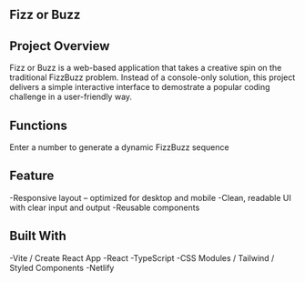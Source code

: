 ## Fizz or Buzz

## Project Overview
Fizz or Buzz is a web-based application that takes a creative spin on the traditional FizzBuzz problem. Instead of a console-only solution, 
this project delivers a simple interactive interface to demostrate a popular coding challenge in a user-friendly way.

## Functions
Enter a number to generate a dynamic FizzBuzz sequence

## Feature
-Responsive layout – optimized for desktop and mobile
-Clean, readable UI with clear input and output
-Reusable components

## Built With
-Vite / Create React App
-React
-TypeScript 
-CSS Modules / Tailwind / Styled Components 
-Netlify


